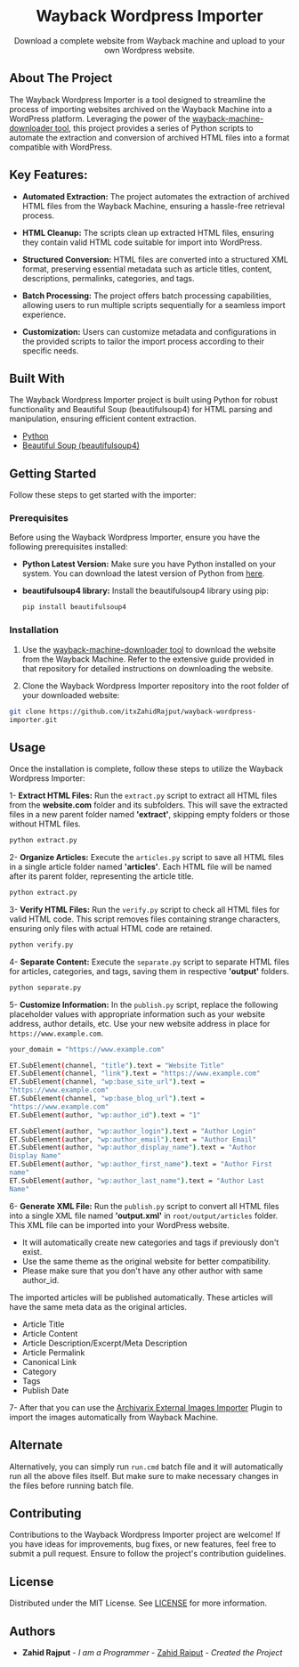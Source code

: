 <br/>
  <h1 align="center">Wayback Wordpress Importer</h1>

  <p align="center">
    Download a complete website from Wayback machine and upload to your own Wordpress website.
  </p>

## About The Project

The Wayback Wordpress Importer is a tool designed to streamline the process of importing websites archived on the Wayback Machine into a WordPress platform. Leveraging the power of the [wayback-machine-downloader tool](https://github.com/hartator/wayback-machine-downloader), this project provides a series of Python scripts to automate the extraction and conversion of archived HTML files into a format compatible with WordPress.

## Key Features: ##
* **Automated Extraction:** The project automates the extraction of archived HTML files from the Wayback Machine, ensuring a hassle-free retrieval process.

* **HTML Cleanup:** The scripts clean up extracted HTML files, ensuring they contain valid HTML code suitable for import into WordPress.

* **Structured Conversion:** HTML files are converted into a structured XML format, preserving essential metadata such as article titles, content, descriptions, permalinks, categories, and tags.

* **Batch Processing:** The project offers batch processing capabilities, allowing users to run multiple scripts sequentially for a seamless import experience.

* **Customization:** Users can customize metadata and configurations in the provided scripts to tailor the import process according to their specific needs.

## Built With

The Wayback Wordpress Importer project is built using Python for robust functionality and Beautiful Soup (beautifulsoup4) for HTML parsing and manipulation, ensuring efficient content extraction.


* [Python](https://python.org/download)
* [Beautiful Soup (beautifulsoup4)](https://pypi.org/project/beautifulsoup4/)

## Getting Started

Follow these steps to get started with the importer:

### Prerequisites

Before using the Wayback Wordpress Importer, ensure you have the following prerequisites installed:

* **Python Latest Version:** Make sure you have Python installed on your system. You can download the latest version of Python from [here](https://www.python.org/downloads/).

* **beautifulsoup4 library:** Install the beautifulsoup4 library using pip:
  ```sh
  pip install beautifulsoup4
  ```

### Installation

1. Use the [wayback-machine-downloader tool](https://github.com/hartator/wayback-machine-downloader) to download the website from the Wayback Machine. Refer to the extensive guide provided in that repository for detailed instructions on downloading the website.

2. Clone the Wayback Wordpress Importer repository into the root folder of your downloaded website:

  ```sh
  git clone https://github.com/itxZahidRajput/wayback-wordpress- 
  importer.git
  ```

## Usage

Once the installation is complete, follow these steps to utilize the Wayback Wordpress Importer:

1- **Extract HTML Files:** Run the ```extract.py``` script to extract all HTML files from the **website.com** folder and its subfolders. This will save the extracted files in a new parent folder named **'extract'**, skipping empty folders or those without HTML files.
  ```sh
  python extract.py
  ```

2- **Organize Articles:** Execute the ```articles.py``` script to save all HTML files in a single article folder named **'articles'**. Each HTML file will be named after its parent folder, representing the article title.
  ```sh
  python extract.py
  ```

3- **Verify HTML Files:** Run the ```verify.py``` script to check all HTML files for valid HTML code. This script removes files containing strange characters, ensuring only files with actual HTML code are retained.
  ```sh
  python verify.py
  ```

4- **Separate Content:** Execute the ```separate.py``` script to separate HTML files for articles, categories, and tags, saving them in respective **'output'** folders.
  ```sh
  python separate.py
  ```

5- **Customize Information:** In the ```publish.py``` script, replace the following placeholder values with appropriate information such as your website address, author details, etc.
Use your new website address in place for ```https://www.example.com```.
  ```sh
  your_domain = "https://www.example.com"

  ET.SubElement(channel, "title").text = "Website Title"
  ET.SubElement(channel, "link").text = "https://www.example.com"
  ET.SubElement(channel, "wp:base_site_url").text = 
  "https://www.example.com"
  ET.SubElement(channel, "wp:base_blog_url").text = 
  "https://www.example.com"
  ET.SubElement(author, "wp:author_id").text = "1"

  ET.SubElement(author, "wp:author_login").text = "Author Login"
  ET.SubElement(author, "wp:author_email").text = "Author Email"
  ET.SubElement(author, "wp:author_display_name").text = "Author 
  Display Name"
  ET.SubElement(author, "wp:author_first_name").text = "Author First 
  name"
  ET.SubElement(author, "wp:author_last_name").text = "Author Last 
  Name"
  ```

6- **Generate XML File:** Run the ```publish.py``` script to convert all HTML files into a single XML file named **'output.xml'** in ```root/output/articles``` folder. This XML file can be imported into your WordPress website.
* It will automatically create new categories and tags if previously don't exist.
* Use the same theme as the original website for better compatibility.
* Please make sure that you don't have any other author with same author_id.

The imported articles will be published automatically. These articles will have the same meta data as the original articles.
* Article Title
* Article Content
* Article Description/Excerpt/Meta Description
* Article Permalink
* Canonical Link
* Category
* Tags
* Publish Date

7- After that you can use the <a href="https://wordpress.org/plugins/archiver" target="_blank">Archivarix External Images Importer</a> Plugin to import the images automatically from Wayback Machine.

## Alternate

Alternatively, you can simply run ```run.cmd``` batch file and it will automatically run all the above files itself. But make sure to make necessary changes in the files before running batch file.

## Contributing

Contributions to the Wayback Wordpress Importer project are welcome! If you have ideas for improvements, bug fixes, or new features, feel free to submit a pull request. Ensure to follow the project's contribution guidelines.


## License

Distributed under the MIT License. See [LICENSE](https://github.com/itxZahidRajput/wayback-wordpress-importer/blob/main/LICENSE) for more information.

## Authors

* **Zahid Rajput** - *I am a Programmer* - [Zahid Rajput](https://github.com/itxZahidRajput) - *Created the Project*

